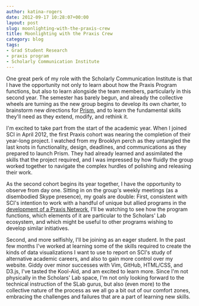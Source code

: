 ```yaml
---
author: katina-rogers
date: 2012-09-17 10:28:07+00:00
layout: post
slug: moonlighting-with-the-praxis-crew
title: Moonlighting with the Praxis Crew
category: blog
tags:
- Grad Student Research
- praxis program
- Scholarly Communication Institute
---
```


One great perk of my role with the Scholarly Communication Institute is that I have the opportunity not only to learn about how the Praxis Program functions, but also to learn alongside the team members, particularly in this second year. The semester has barely begun, and already the collective wheels are turning as the new group begins to develop its own charter, to brainstorm new directions for [Prism](http://prism.scholarslab.org/), and to learn the fundamental skills they'll need as they extend, modify, and rethink it.

I'm excited to take part from the start of the academic year. When I joined SCI in April 2012, the first Praxis cohort was nearing the completion of their year-long project. I watched from my Brooklyn perch as they untangled the last knots in functionality, design, deadlines, and communications as they prepared to launch Prism. They had already learned and assimilated the skills that the project required, and I was impressed by how fluidly the group worked together to navigate the complex hurdles of polishing and releasing their work. 

As the second cohort begins its year together, I have the opportunity to observe from day one. Sitting in on the group's weekly meetings (as a disembodied Skype presence), my goals are double: First, consistent with SCI's intention to work with a handful of unique but allied programs in the [development of a Praxis Network](http://uvasci.org/current-work/graduate-education/), I'll be watching to see how the program functions, which elements of it are particular to the Scholars' Lab ecosystem, and which might be useful to other programs wishing to develop similar initiatives. 

Second, and more selfishly, I'll be joining as an eager student. In the past few months I've worked at learning some of the skills required to create the kinds of data visualizations I want to use to report on SCI's study of alternative academic careers, and also to gain more control over my website. Giddy over minor successes with Vim, GitHub, HTML/CSS, and D3.js, I've tasted the Kool-Aid, and am excited to learn more. Since I'm not physically in the Scholars' Lab space, I'm not only looking forward to the technical instruction of the SLab gurus, but also (even more) to the collective nature of the process as we all go a bit out of our comfort zones, embracing the challenges and failures that are a part of learning new skills. 
